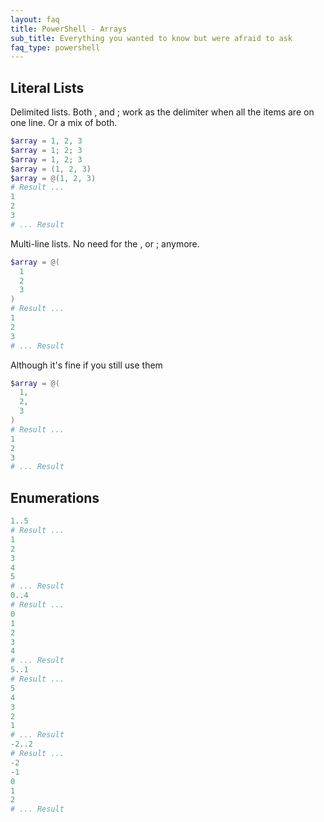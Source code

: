 ```yaml
---
layout: faq
title: PowerShell - Arrays
sub_title: Everything you wanted to know but were afraid to ask
faq_type: powershell
---
```


## Literal Lists

Delimited lists.  Both , and ; work as the delimiter when all the items are on one line.  Or a mix of both.

```powershell
$array = 1, 2, 3
$array = 1; 2; 3
$array = 1, 2; 3
$array = (1, 2, 3)
$array = @(1, 2, 3)
# Result ...
1
2
3
# ... Result
```

Multi-line lists.  No need for the , or ; anymore.

```powershell
$array = @(
  1
  2
  3
)
# Result ...
1
2
3
# ... Result
```

Although it's fine if you still use them

```powershell
$array = @(
  1,
  2,
  3
)
# Result ...
1
2
3
# ... Result
```

## Enumerations

```powershell
1..5
# Result ...
1
2
3
4
5
# ... Result
0..4
# Result ...
0
1
2
3
4
# ... Result
5..1
# Result ...
5
4
3
2
1
# ... Result
-2..2
# Result ...
-2
-1
0
1
2
# ... Result
```
